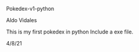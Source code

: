 Pokedex-v1-python

Aldo Vidales


This is my first pokedex in python 
Include a exe file.

4/8/21


